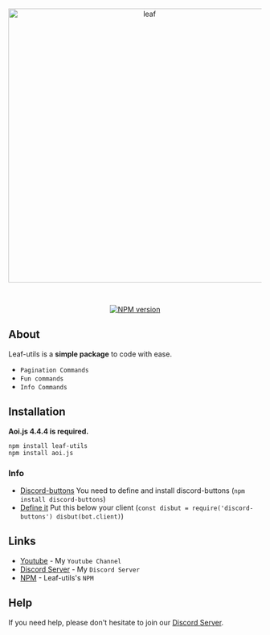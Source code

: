 <div align="center">
  <br />
  <p>
    <a href="https://discord.gg/yfD2Vmnr6F"><img src="https://media.discordapp.net/attachments/803008441298976867/880518000309059686/leaf-utils.png?width=1395&height=322" width="546" alt="leaf" /></a>
  </p>
  <br />
  <p>
    <a href="https://www.npmjs.com/package/leaf-utils"><img src="https://img.shields.io/npm/v/leaf-utils.svg?maxAge=3600" alt="NPM version" /></a>
  </p>
</div>

## About

Leaf-utils is a **simple package** to code with ease.

- `Pagination Commands`
- `Fun commands`
- `Info Commands`

## Installation

**Aoi.js 4.4.4 is required.**  

```sh-session
npm install leaf-utils
npm install aoi.js
```

### Info

- [Discord-buttons](https://www.npmjs.com/package/discord-buttons) You need to define and install discord-buttons (`npm install discord-buttons`)
- [Define it](https://github.com/discord/discord-buttons) Put this below your client 
(`const disbut = require('discord-buttons')
disbut(bot.client)`)


## Links

- [Youtube](https://www.youtube.com/channel/UC9yRVadElzxSO3ZUywK6Yig) - My `Youtube Channel`
- [Discord Server](https://discord.gg/yfD2Vmnr6F) - My `Discord Server`
- [NPM](https://www.npmjs.com/package/leaf-utils) - Leaf-utils's `NPM`


## Help

If you need help, please don't hesitate to join our [Discord Server](https://discord.gg/yfD2Vmnr6F).
